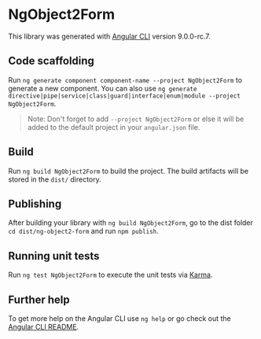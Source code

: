 # NgObject2Form

This library was generated with [Angular CLI](https://github.com/angular/angular-cli) version 9.0.0-rc.7.

## Code scaffolding

Run `ng generate component component-name --project NgObject2Form` to generate a new component. You can also use `ng generate directive|pipe|service|class|guard|interface|enum|module --project NgObject2Form`.
> Note: Don't forget to add `--project NgObject2Form` or else it will be added to the default project in your `angular.json` file. 

## Build

Run `ng build NgObject2Form` to build the project. The build artifacts will be stored in the `dist/` directory.

## Publishing

After building your library with `ng build NgObject2Form`, go to the dist folder `cd dist/ng-object2-form` and run `npm publish`.

## Running unit tests

Run `ng test NgObject2Form` to execute the unit tests via [Karma](https://karma-runner.github.io).

## Further help

To get more help on the Angular CLI use `ng help` or go check out the [Angular CLI README](https://github.com/angular/angular-cli/blob/master/README.md).
